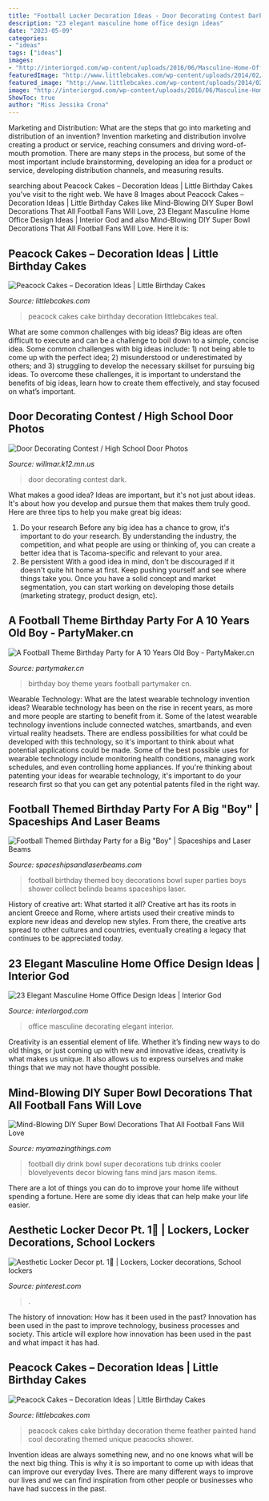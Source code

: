 ```yaml
---
title: "Football Locker Decoration Ideas - Door Decorating Contest Dark"
description: "23 elegant masculine home office design ideas"
date: "2023-05-09"
categories:
- "ideas"
tags: ["ideas"]
images:
- "http://interiorgod.com/wp-content/uploads/2016/06/Masculine-Home-Office-Decorating-Ideas.jpg"
featuredImage: "http://www.littlebcakes.com/wp-content/uploads/2014/02/Peacock-Cakes.jpg"
featured_image: "http://www.littlebcakes.com/wp-content/uploads/2014/02/Peacock-Cakes.jpg"
image: "http://interiorgod.com/wp-content/uploads/2016/06/Masculine-Home-Office-Decorating-Ideas.jpg"
ShowToc: true
author: "Miss Jessika Crona"
---
```



Marketing and Distribution: What are the steps that go into marketing and distribution of an invention?
Invention marketing and distribution involve creating a product or service, reaching consumers and driving word-of-mouth promotion. There are many steps in the process, but some of the most important include brainstorming, developing an idea for a product or service, developing distribution channels, and measuring results.

	

		
searching about Peacock Cakes – Decoration Ideas | Little Birthday Cakes you've visit to the right web. We have 8 Images about Peacock Cakes – Decoration Ideas | Little Birthday Cakes like Mind-Blowing DIY Super Bowl Decorations That All Football Fans Will Love, 23 Elegant Masculine Home Office Design Ideas | Interior God and also Mind-Blowing DIY Super Bowl Decorations That All Football Fans Will Love. Here it is:
		
    
## Peacock Cakes – Decoration Ideas | Little Birthday Cakes

<img loading=lazy src="http://www.littlebcakes.com/wp-content/uploads/2014/02/Peacock-Cakes.jpg" onerror="this.onerror=null;this.src='https://tse4.mm.bing.net/th?id=OIP.Uk8217CwUjx22_pAEB6XRwHaJ4&amp;pid=15.1';" alt="Peacock Cakes – Decoration Ideas | Little Birthday Cakes">

_Source: littlebcakes.com_

>peacock cakes cake birthday decoration littlebcakes teal. 

	

What are some common challenges with big ideas?
Big ideas are often difficult to execute and can be a challenge to boil down to a simple, concise idea. Some common challenges with big ideas include: 1) not being able to come up with the perfect idea; 2) misunderstood or underestimated by others; and 3) struggling to develop the necessary skillset for pursuing big ideas. To overcome these challenges, it is important to understand the benefits of big ideas, learn how to create them effectively, and stay focused on what’s important.

    
## Door Decorating Contest / High School Door Photos

<img loading=lazy src="https://www.willmar.k12.mn.us/cms/lib/MN01909723/Centricity/Domain/760/IMG_3399.jpg" onerror="this.onerror=null;this.src='https://tse3.mm.bing.net/th?id=OIP.WeHMoutf36ol8GkGfGBw_QHaJ4&amp;pid=15.1';" alt="Door Decorating Contest / High School Door Photos">

_Source: willmar.k12.mn.us_

>door decorating contest dark. 

	

What makes a good idea?
Ideas are important, but it's not just about ideas. It's about how you develop and pursue them that makes them truly good. Here are three tips to help you make great big ideas:
1. Do your research 
Before any big idea has a chance to grow, it's important to do your research. By understanding the industry, the competition, and what people are using or thinking of, you can create a better idea that is Tacoma-specific and relevant to your area. 
2. Be persistent 
With a good idea in mind, don't be discouraged if it doesn't quite hit home at first. Keep pushing yourself and see where things take you. Once you have a solid concept and market segmentation, you can start working on developing those details (marketing strategy, product design, etc). 

    
## A Football Theme Birthday Party For A 10 Years Old Boy - PartyMaker.cn

<img loading=lazy src="https://www.partymaker.cn/wp-content/uploads/2018/09/a-Football-Theme-Birthday-Party-for-a-10-years-old-boy-12_meitu_3-1.jpg" onerror="this.onerror=null;this.src='https://tse1.mm.bing.net/th?id=OIP.uOgDuCSL1aqyW0_Kud8gRgHaEK&amp;pid=15.1';" alt="A Football Theme Birthday Party for A 10 Years Old Boy - PartyMaker.cn">

_Source: partymaker.cn_

>birthday boy theme years football partymaker cn. 

	

Wearable Technology: What are the latest wearable technology invention ideas?
Wearable technology has been on the rise in recent years, as more and more people are starting to benefit from it. Some of the latest wearable technology inventions include connected watches, smartbands, and even virtual reality headsets. There are endless possibilities for what could be developed with this technology, so it's important to think about what potential applications could be made. Some of the best possible uses for wearable technology include monitoring health conditions, managing work schedules, and even controlling home appliances. If you're thinking about patenting your ideas for wearable technology, it's important to do your research first so that you can get any potential patents filed in the right way.

    
## Football Themed Birthday Party For A Big &quot;Boy&quot; | Spaceships And Laser Beams

<img loading=lazy src="http://spaceshipsandlaserbeams.com/wp-content/uploads/2015/09/football-birthday-party-ideas-for-boys-340.jpg" onerror="this.onerror=null;this.src='https://tse1.mm.bing.net/th?id=OIP.Vk9vXnFxxBpJddRFihIpLQHaLZ&amp;pid=15.1';" alt="Football Themed Birthday Party for a Big &quot;Boy&quot; | Spaceships and Laser Beams">

_Source: spaceshipsandlaserbeams.com_

>football birthday themed boy decorations bowl super parties boys shower collect belinda beams spaceships laser. 

	

History of creative art: What started it all?
Creative art has its roots in ancient Greece and Rome, where artists used their creative minds to explore new ideas and develop new styles. From there, the creative arts spread to other cultures and countries, eventually creating a legacy that continues to be appreciated today.

    
## 23 Elegant Masculine Home Office Design Ideas | Interior God

<img loading=lazy src="http://interiorgod.com/wp-content/uploads/2016/06/Masculine-Home-Office-Decorating-Ideas.jpg" onerror="this.onerror=null;this.src='https://tse2.mm.bing.net/th?id=OIP.5EY33hPawWBjq-90XJq2MgHaLH&amp;pid=15.1';" alt="23 Elegant Masculine Home Office Design Ideas | Interior God">

_Source: interiorgod.com_

>office masculine decorating elegant interior. 

	

Creativity is an essential element of life. Whether it’s finding new ways to do old things, or just coming up with new and innovative ideas, creativity is what makes us unique. It also allows us to express ourselves and make things that we may not have thought possible.

    
## Mind-Blowing DIY Super Bowl Decorations That All Football Fans Will Love

<img loading=lazy src="http://myamazingthings.com/wp-content/uploads/2016/12/DIY-Football-Drink-Tub-704x1024-704x1024.jpg" onerror="this.onerror=null;this.src='https://tse4.mm.bing.net/th?id=OIP.jjTKARqngbQc34ajyhD51QHaKx&amp;pid=15.1';" alt="Mind-Blowing DIY Super Bowl Decorations That All Football Fans Will Love">

_Source: myamazingthings.com_

>football diy drink bowl super decorations tub drinks cooler blovelyevents decor blowing fans mind jars mason items. 

	

There are a lot of things you can do to improve your home life without spending a fortune. Here are some diy ideas that can help make your life easier.

    
## Aesthetic Locker Decor Pt. 1🌊 | Lockers, Locker Decorations, School Lockers

<img loading=lazy src="https://i.pinimg.com/736x/ac/2b/15/ac2b150735c406a9a31cabc1465e8d95.jpg" onerror="this.onerror=null;this.src='https://tse3.mm.bing.net/th?id=OIP.VhD1FhdyM7GG4TJrQ0pI4QHaJ3&amp;pid=15.1';" alt="Aesthetic Locker Decor pt. 1🌊 | Lockers, Locker decorations, School lockers">

_Source: pinterest.com_

>. 

	

The history of innovation: How has it been used in the past?
Innovation has been used in the past to improve technology, business processes and society. This article will explore how innovation has been used in the past and what impact it has had.

    
## Peacock Cakes – Decoration Ideas | Little Birthday Cakes

<img loading=lazy src="http://www.littlebcakes.com/wp-content/uploads/2014/02/Peacock-Cake-Ideas.jpg" onerror="this.onerror=null;this.src='https://tse4.mm.bing.net/th?id=OIP.gVBzUWngRB1_0sMhLdhksAHaK6&amp;pid=15.1';" alt="Peacock Cakes – Decoration Ideas | Little Birthday Cakes">

_Source: littlebcakes.com_

>peacock cakes cake birthday decoration theme feather painted hand cool decorating themed unique peacocks shower. 

	

Invention ideas are always something new, and no one knows what will be the next big thing. This is why it is so important to come up with ideas that can improve our everyday lives. There are many different ways to improve our lives and we can find inspiration from other people or businesses who have had success in the past.

